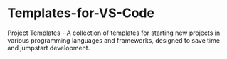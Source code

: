 # Templates-for-VS-Code
Project Templates - A collection of templates for starting new projects in various programming languages and frameworks, designed to save time and jumpstart development.
